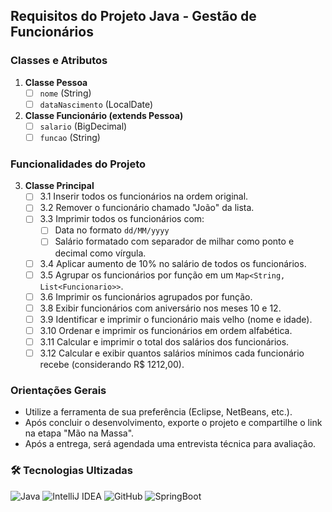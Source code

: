 ## Requisitos do Projeto Java - Gestão de Funcionários

### Classes e Atributos

1. **Classe Pessoa**
    - [ ] `nome` (String)
    - [ ] `dataNascimento` (LocalDate)

2. **Classe Funcionário (extends Pessoa)**
    - [ ] `salario` (BigDecimal)
    - [ ] `funcao` (String)

### Funcionalidades do Projeto

3. **Classe Principal**
    - [ ] 3.1 Inserir todos os funcionários na ordem original.
    - [ ] 3.2 Remover o funcionário chamado "João" da lista.
    - [ ] 3.3 Imprimir todos os funcionários com:
        - [ ] Data no formato `dd/MM/yyyy`
        - [ ] Salário formatado com separador de milhar como ponto e decimal como vírgula.
    - [ ] 3.4 Aplicar aumento de 10% no salário de todos os funcionários.
    - [ ] 3.5 Agrupar os funcionários por função em um `Map<String, List<Funcionario>>`.
    - [ ] 3.6 Imprimir os funcionários agrupados por função.
    - [ ] 3.8 Exibir funcionários com aniversário nos meses 10 e 12.
    - [ ] 3.9 Identificar e imprimir o funcionário mais velho (nome e idade).
    - [ ] 3.10 Ordenar e imprimir os funcionários em ordem alfabética.
    - [ ] 3.11 Calcular e imprimir o total dos salários dos funcionários.
    - [ ] 3.12 Calcular e exibir quantos salários mínimos cada funcionário recebe (considerando R$ 1212,00).

### Orientações Gerais

- Utilize a ferramenta de sua preferência (Eclipse, NetBeans, etc.).
- Após concluir o desenvolvimento, exporte o projeto e compartilhe o link na etapa "Mão na Massa".
- Após a entrega, será agendada uma entrevista técnica para avaliação.

### 🛠 Tecnologias Ultizadas
![Java](https://img.shields.io/badge/-Java-007396?style=flat-square&logo=java)
![IntelliJ IDEA](https://img.shields.io/badge/-IntelliJ_IDEA-000000?style=flat-square&logo=intellij-idea)
![GitHub](https://img.shields.io/badge/-GitHub-181717?style=flat-square&logo=github)
![SpringBoot](https://img.shields.io/badge/-SpringBoot-6DB33F?style=flat-square&logo=spring)